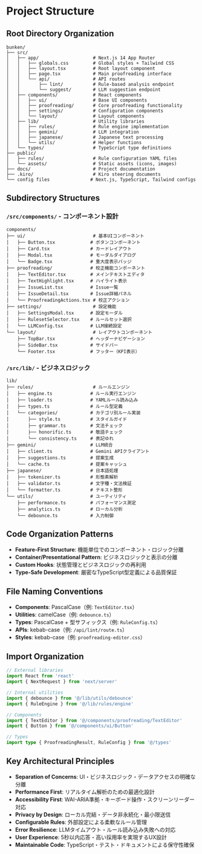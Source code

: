 # Project Structure

## Root Directory Organization
```
bunken/
├── src/
│   ├── app/                    # Next.js 14 App Router
│   │   ├── globals.css         # Global styles + Tailwind CSS
│   │   ├── layout.tsx          # Root layout component
│   │   ├── page.tsx            # Main proofreading interface
│   │   └── api/                # API routes
│   │       ├── lint/           # Rule-based analysis endpoint
│   │       └── suggest/        # LLM suggestion endpoint
│   ├── components/             # React components
│   │   ├── ui/                 # Base UI components
│   │   ├── proofreading/       # Core proofreading functionality
│   │   ├── settings/           # Configuration components
│   │   └── layout/             # Layout components
│   ├── lib/                    # Utility libraries
│   │   ├── rules/              # Rule engine implementation
│   │   ├── gemini/             # LLM integration
│   │   ├── japanese/           # Japanese text processing
│   │   └── utils/              # Helper functions
│   └── types/                  # TypeScript type definitions
├── public/
│   ├── rules/                  # Rule configuration YAML files
│   └── assets/                 # Static assets (icons, images)
├── docs/                       # Project documentation
├── .kiro/                      # Kiro steering documents
└── config files               # Next.js, TypeScript, Tailwind configs
```

## Subdirectory Structures

### `/src/components/` - コンポーネント設計
```
components/
├── ui/                         # 基本UIコンポーネント
│   ├── Button.tsx             # ボタンコンポーネント
│   ├── Card.tsx               # カードレイアウト
│   ├── Modal.tsx              # モーダルダイアログ
│   └── Badge.tsx              # 重大度表示バッジ
├── proofreading/              # 校正機能コンポーネント
│   ├── TextEditor.tsx         # メインテキストエディタ
│   ├── TextHighlight.tsx      # ハイライト表示
│   ├── IssueList.tsx          # Issue一覧
│   ├── IssueDetail.tsx        # Issue詳細パネル
│   └── ProofreadingActions.tsx # 校正アクション
├── settings/                   # 設定機能
│   ├── SettingsModal.tsx      # 設定モーダル
│   ├── RulesetSelector.tsx    # ルールセット選択
│   └── LLMConfig.tsx          # LLM接続設定
└── layout/                     # レイアウトコンポーネント
    ├── TopBar.tsx             # ヘッダーナビゲーション
    ├── SideBar.tsx            # サイドバー
    └── Footer.tsx             # フッター（KPI表示）
```

### `/src/lib/` - ビジネスロジック
```
lib/
├── rules/                      # ルールエンジン
│   ├── engine.ts              # ルール実行エンジン
│   ├── loader.ts              # YAMLルール読み込み
│   ├── types.ts               # ルール型定義
│   └── categories/            # カテゴリ別ルール実装
│       ├── style.ts           # スタイルガイド
│       ├── grammar.ts         # 文法チェック
│       ├── honorific.ts       # 敬語チェック
│       └── consistency.ts     # 表記ゆれ
├── gemini/                    # LLM統合
│   ├── client.ts              # Gemini APIクライアント
│   ├── suggestions.ts         # 提案生成
│   └── cache.ts               # 提案キャッシュ
├── japanese/                  # 日本語処理
│   ├── tokenizer.ts           # 形態素解析
│   ├── validator.ts           # 文字種・文法検証
│   └── formatter.ts           # テキスト整形
└── utils/                     # ユーティリティ
    ├── performance.ts         # パフォーマンス測定
    ├── analytics.ts           # ローカル分析
    └── debounce.ts            # 入力制御
```

## Code Organization Patterns
- **Feature-First Structure**: 機能単位でのコンポーネント・ロジック分離
- **Container/Presentational Pattern**: ビジネスロジックと表示の分離
- **Custom Hooks**: 状態管理とビジネスロジックの再利用
- **Type-Safe Development**: 厳密なTypeScript型定義による品質保証

## File Naming Conventions
- **Components**: PascalCase（例: `TextEditor.tsx`）
- **Utilities**: camelCase（例: `debounce.ts`）
- **Types**: PascalCase + 型サフィックス（例: `RuleConfig.ts`）
- **APIs**: kebab-case（例: `/api/lint/route.ts`）
- **Styles**: kebab-case（例: `proofreading-editor.css`）

## Import Organization
```typescript
// External libraries
import React from 'react'
import { NextRequest } from 'next/server'

// Internal utilities
import { debounce } from '@/lib/utils/debounce'
import { RuleEngine } from '@/lib/rules/engine'

// Components
import { TextEditor } from '@/components/proofreading/TextEditor'
import { Button } from '@/components/ui/Button'

// Types
import type { ProofreadingResult, RuleConfig } from '@/types'
```

## Key Architectural Principles
- **Separation of Concerns**: UI・ビジネスロジック・データアクセスの明確な分離
- **Performance First**: リアルタイム解析のための最適化設計
- **Accessibility First**: WAI-ARIA準拠・キーボード操作・スクリーンリーダー対応
- **Privacy by Design**: ローカル完結・データ非永続化・最小限送信
- **Configurable Rules**: 外部設定による柔軟なルール管理
- **Error Resilience**: LLMタイムアウト・ルール読み込み失敗への対応
- **User Experience**: 5秒以内応答・高い採用率を実現するUX設計
- **Maintainable Code**: TypeScript・テスト・ドキュメントによる保守性確保